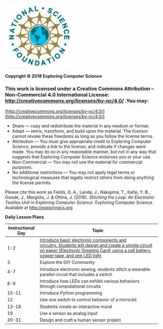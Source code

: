 # 


![](nsf_logo.png)

**Copyright © 2018 Exploring Computer Science**
### This work is licensed under a Creative Commons Attribution – Non-Commercial 4.0 International License:  http://creativecommons.org/licenses/by-nc/4.0/ .You may:

[http://creativecommons.org/licenses/by-nc/4.0/](http://creativecommons.org/licenses/by-nc/4.0/)

* Share — copy and redistribute the material in any medium or format.
* Adapt — remix, transform, and build upon the material. The licensor cannot revoke these freedoms as long as you follow the license terms.
* Attribution — You must give appropriate credit to Exploring Computer Science, provide a link to the license, and indicate if changes were made. You may do so in any reasonable manner, but not in any way that suggests that Exploring Computer Science endorses you or your use.
* Non-Commercial — You may not use the material for commercial purposes.
* No additional restrictions — You may not apply legal terms or technological measures that legally restrict others from doing anything the license permits.

Please cite this work as Fields, D. A., Landa, J., Nakajima, T., Kafai, Y. B., Goode, J., Margolis, J. & Ottina, J. (2018). *Stitching the Loop: An Electronic Textiles Unit in Exploring Computer Science*. Exploring Computer Science. Available at http://exploringcs.org

**Daily Lesson Plans**


| Instructional Day | Topic                                                                                                                                                                                          |
|-------------------|------------------------------------------------------------------------------------------------------------------------------------------------------------------------------------------------|
| 1-2               | [Introduce basic electronic components and circuitry.,Students will design and create a simple circuit on paper (Electronic Greeting Card) using a cell battery, copper tape, and one LED light](01_Ecard) |
| 3                 | Explore the DIY Community                                                                                                                                                                      |
| 4-7               | Introduce electronic sewing, students stitch a wearable parallel circuit that includes a switch                                                                                                |
| 8-9               | Introduce how LEDs can exhibit various behaviors through computational circuits                                                                                                                |
| 10-11             | Introduce Python programming                                                                                                                                                                   |
| 12                | Use one switch to control behavior of a micro:bit                                                                                                                                              |
| 13-18             | Students create an interactive mural                                                                                                                                                           |
| 19                | Use a sensor as analog input                                                                                                                                                                   |
| 20-31             | Design and craft a human sensor project                                                                                                                                                        |
